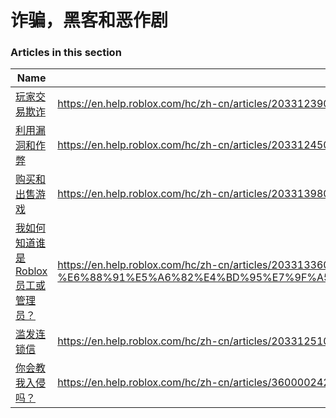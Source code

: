 # 诈骗，黑客和恶作剧  
### Articles in this section
Name|URL
-|-
[玩家交易欺诈](./玩家交易欺诈.html) |https://en.help.roblox.com/hc/zh-cn/articles/203312390-%E7%8E%A9%E5%AE%B6%E4%BA%A4%E6%98%93%E6%AC%BA%E8%AF%88
[利用漏洞和作弊](./利用漏洞和作弊.html) |https://en.help.roblox.com/hc/zh-cn/articles/203312450-%E5%88%A9%E7%94%A8%E6%BC%8F%E6%B4%9E%E5%92%8C%E4%BD%9C%E5%BC%8A
[购买和出售游戏](./购买和出售游戏.html) |https://en.help.roblox.com/hc/zh-cn/articles/203313980-%E8%B4%AD%E4%B9%B0%E5%92%8C%E5%87%BA%E5%94%AE%E6%B8%B8%E6%88%8F
[我如何知道谁是Roblox员工或管理员？](./我如何知道谁是Roblox员工或管理员？.html) |https://en.help.roblox.com/hc/zh-cn/articles/203313360-%E6%88%91%E5%A6%82%E4%BD%95%E7%9F%A5%E9%81%93%E8%B0%81%E6%98%AFRoblox%E5%91%98%E5%B7%A5%E6%88%96%E7%AE%A1%E7%90%86%E5%91%98-
[滥发连锁信](./滥发连锁信.html) |https://en.help.roblox.com/hc/zh-cn/articles/203312510-%E6%BB%A5%E5%8F%91%E8%BF%9E%E9%94%81%E4%BF%A1
[你会教我入侵吗？](./你会教我入侵吗？.html) |https://en.help.roblox.com/hc/zh-cn/articles/360000242306-%E4%BD%A0%E4%BC%9A%E6%95%99%E6%88%91%E5%85%A5%E4%BE%B5%E5%90%97-